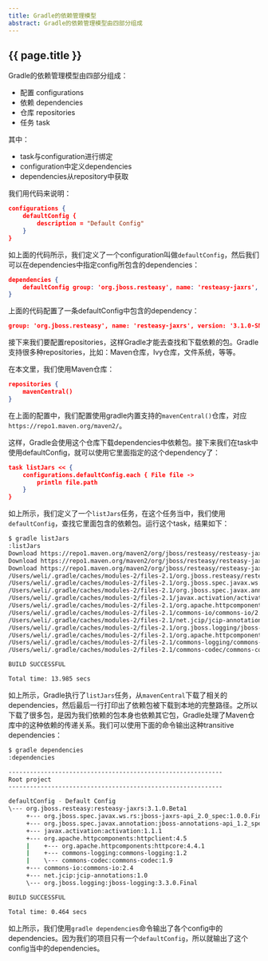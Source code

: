 ```yaml
---
title: Gradle的依赖管理模型
abstract: Gradle的依赖管理模型由四部分组成
---
```


## {{ page.title }}

Gradle的依赖管理模型由四部分组成：

- 配置 configurations 
- 依赖 dependencies
- 仓库 repositories
- 任务 task

其中：

- task与configuration进行绑定
- configuration中定义dependencies
- dependencies从repository中获取

我们用代码来说明：

```json
configurations {
	defaultConfig {
		description = "Default Config"
	}
}
```

如上面的代码所示，我们定义了一个configuration叫做`defaultConfig`，然后我们可以在dependencies中指定config所包含的dependencies：

```json
dependencies {
	defaultConfig group: 'org.jboss.resteasy', name: 'resteasy-jaxrs', version: '3.1.0.Beta1'
}
```

上面的代码配置了一条defaultConfig中包含的dependency：

```json
group: 'org.jboss.resteasy', name: 'resteasy-jaxrs', version: '3.1.0-SNAPSHOT'
```

接下来我们要配置repositories，这样Gradle才能去查找和下载依赖的包。Gradle支持很多种repositories，比如：Maven仓库，Ivy仓库，文件系统，等等。

在本文里，我们使用Maven仓库：

```json
repositories {
	mavenCentral()
}
```

在上面的配置中，我们配置使用gradle内置支持的`mavenCentral()`仓库，对应`https://repo1.maven.org/maven2/`。

这样，Gradle会使用这个仓库下载dependencies中依赖包。接下来我们在task中使用defaultConfig，就可以使用它里面指定的这个dependency了：

```json
task listJars << {
	configurations.defaultConfig.each { File file ->
		println file.path
	}
}
```

如上所示，我们定义了一个`listJars`任务，在这个任务当中，我们使用`defaultConfig`，查找它里面包含的依赖包。运行这个task，结果如下：

```bash
$ gradle listJars
:listJars
Download https://repo1.maven.org/maven2/org/jboss/resteasy/resteasy-jaxrs/3.1.0.Beta1/resteasy-jaxrs-3.1.0.Beta1.pom
Download https://repo1.maven.org/maven2/org/jboss/resteasy/resteasy-jaxrs-all/3.1.0.Beta1/resteasy-jaxrs-all-3.1.0.Beta1.pom
Download https://repo1.maven.org/maven2/org/jboss/resteasy/resteasy-jaxrs/3.1.0.Beta1/resteasy-jaxrs-3.1.0.Beta1.jar
/Users/weli/.gradle/caches/modules-2/files-2.1/org.jboss.resteasy/resteasy-jaxrs/3.1.0.Beta1/2c837d5360952d5438f518bdb70d0be2fdf2ef28/resteasy-jaxrs-3.1.0.Beta1.jar
/Users/weli/.gradle/caches/modules-2/files-2.1/org.jboss.spec.javax.ws.rs/jboss-jaxrs-api_2.0_spec/1.0.0.Final/dbf29e00dee135ef537b94167aa08b883f4d4cbf/jboss-jaxrs-api_2.0_spec-1.0.0.Final.jar
/Users/weli/.gradle/caches/modules-2/files-2.1/org.jboss.spec.javax.annotation/jboss-annotations-api_1.2_spec/1.0.0.Final/6d7ff02a645227876ed550900d32d618b8f0d556/jboss-annotations-api_1.2_spec-1.0.0.Final.jar
/Users/weli/.gradle/caches/modules-2/files-2.1/javax.activation/activation/1.1.1/485de3a253e23f645037828c07f1d7f1af40763a/activation-1.1.1.jar
/Users/weli/.gradle/caches/modules-2/files-2.1/org.apache.httpcomponents/httpclient/4.5/a1e6cbb3cc2c5f210dd1310ff9fcb2c09c0d1438/httpclient-4.5.jar
/Users/weli/.gradle/caches/modules-2/files-2.1/commons-io/commons-io/2.4/b1b6ea3b7e4aa4f492509a4952029cd8e48019ad/commons-io-2.4.jar
/Users/weli/.gradle/caches/modules-2/files-2.1/net.jcip/jcip-annotations/1.0/afba4942caaeaf46aab0b976afd57cc7c181467e/jcip-annotations-1.0.jar
/Users/weli/.gradle/caches/modules-2/files-2.1/org.jboss.logging/jboss-logging/3.3.0.Final/3616bb87707910296e2c195dc016287080bba5af/jboss-logging-3.3.0.Final.jar
/Users/weli/.gradle/caches/modules-2/files-2.1/org.apache.httpcomponents/httpcore/4.4.1/f5aa318bda4c6c8d688c9d00b90681dcd82ce636/httpcore-4.4.1.jar
/Users/weli/.gradle/caches/modules-2/files-2.1/commons-logging/commons-logging/1.2/4bfc12adfe4842bf07b657f0369c4cb522955686/commons-logging-1.2.jar
/Users/weli/.gradle/caches/modules-2/files-2.1/commons-codec/commons-codec/1.9/9ce04e34240f674bc72680f8b843b1457383161a/commons-codec-1.9.jar

BUILD SUCCESSFUL

Total time: 13.985 secs
```

如上所示，Gradle执行了`listJars`任务，从`mavenCentral`下载了相关的dependencies，然后最后一行打印出了依赖包被下载到本地的完整路径。之所以下载了很多包，是因为我们依赖的包本身也依赖其它包，Gradle处理了Maven仓库中的这种依赖的传递关系。我们可以使用下面的命令输出这种transitive dependencies：

```bash
$ gradle dependencies
:dependencies

------------------------------------------------------------
Root project
------------------------------------------------------------

defaultConfig - Default Config
\--- org.jboss.resteasy:resteasy-jaxrs:3.1.0.Beta1
	 +--- org.jboss.spec.javax.ws.rs:jboss-jaxrs-api_2.0_spec:1.0.0.Final
	 +--- org.jboss.spec.javax.annotation:jboss-annotations-api_1.2_spec:1.0.0.Final
	 +--- javax.activation:activation:1.1.1
	 +--- org.apache.httpcomponents:httpclient:4.5
	 |    +--- org.apache.httpcomponents:httpcore:4.4.1
	 |    +--- commons-logging:commons-logging:1.2
	 |    \--- commons-codec:commons-codec:1.9
	 +--- commons-io:commons-io:2.4
	 +--- net.jcip:jcip-annotations:1.0
	 \--- org.jboss.logging:jboss-logging:3.3.0.Final

BUILD SUCCESSFUL

Total time: 0.464 secs
```

如上所示，我们使用`gradle dependencies`命令输出了各个config中的dependencies。因为我们的项目只有一个`defaultConfig`，所以就输出了这个config当中的dependencies。




